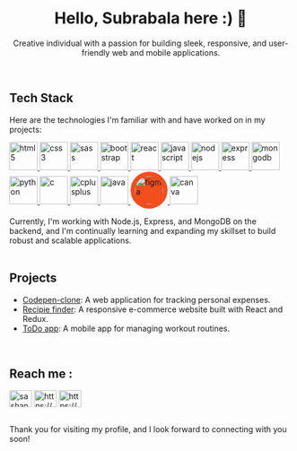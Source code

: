 <h1 align="center">Hello, Subrabala here :) 👋</h1>

<p align="center">Creative individual with a passion for building sleek, responsive, and user-friendly web and mobile applications.</p>
<br/>

## Tech Stack

Here are the technologies I'm familiar with and have worked on in my projects:

<p align="left">
  <a href="https://www.w3.org/html/" target="_blank">
    <img src="https://img.icons8.com/color/48/000000/html-5--v1.png" alt="html5" width="50" height="50"/>
  </a>
  <a href="https://www.w3.org/Style/CSS/Overview.en.html" target="_blank">
    <img src="https://img.icons8.com/color/48/000000/css3.png" alt="css3" width="50" height="50"/>
  </a>
  <a href="https://sass-lang.com/" target="_blank">
    <img src="https://img.icons8.com/color/48/000000/sass.png" alt="sass" width="50" height="50"/>
  </a>
  <a href="https://getbootstrap.com/" target="_blank">
    <img src="https://img.icons8.com/color/48/000000/bootstrap.png" alt="bootstrap" width="50" height="50"/>
  </a>
  <a href="https://reactjs.org/" target="_blank">
    <img src="https://img.icons8.com/plasticine/100/000000/react.png" alt="react" width="50" height="50"/>
  </a>
  <a href="https://www.javascript.com/" target="_blank">
    <img src="https://img.icons8.com/color/48/000000/javascript.png" alt="javascript" width="50" height="50"/>
  </a>
  <a href="https://nodejs.org/en/" target="_blank">
    <img src="https://img.icons8.com/color/48/000000/nodejs.png" alt="nodejs" width="50" height="50"/>
  </a>
  <a href="https://expressjs.com/" target="_blank">
    <img src="https://img.icons8.com/color/48/000000/express.png" alt="express" width="50" height="50"/>
  </a>
  <a href="https://www.mongodb.com/" target="_blank">
    <img src="https://img.icons8.com/color/48/000000/mongodb.png" alt="mongodb" width="50" height="50"/>
  </a>
  <a href="https://www.python.org/" target="_blank">
    <img src="https://img.icons8.com/color/48/000000/python.png" alt="python" width="50" height="50"/>
  </a>
  <a href="https://www.cprogramming.com/" target="_blank">
    <img src="https://img.icons8.com/color/48/000000/c-programming.png" alt="c" width="50" height="50"/>
  </a>
  <a href="https://www.cplusplus.com/" target="_blank">
    <img src="https://img.icons8.com/color/48/000000/c-plus-plus-logo.png" alt="cplusplus" width="50" height="50"/>
  </a>
  <a href="https://www.java.com/" target="_blank">
    <img src="https://img.icons8.com/color/48/000000/java-coffee-cup-logo--v1.png" alt="java" width="50" height="50"/>
  </a>
<a href="https://www.figma.com/" target="_blank">
  <img src="https://img.icons8.com/fluency/48/000000/figma.png" alt="figma" width="50" height="50" style="background-color: #F24E1E; border-radius: 50%; padding: 8px;">
</a>
  <a href="https://www.canva.com/" target="_blank">
  <img src="https://img.icons8.com/color/48/000000/canva.png" alt="canva" width="50" height="50" style="margin-right: 10px;"/>
</a>



</p>


Currently, I'm working with Node.js, Express, and MongoDB on the backend, and I'm continually learning and expanding my skillset to build robust and scalable applications.
<br/>
<br/>


## Projects

- [Codepen-clone](codepen-ten.vercel.app/): A web application for tracking personal expenses.
- [Recipie finder](foody-blush.vercel.app): A responsive e-commerce website built with React and Redux.
- [ToDo app](to-do-react-gilt.vercel.app): A mobile app for managing workout routines.
<br/>

## Reach me :
<p align="left">
<a href="https://www.facebook.com/subrabala.dash" target="blank"><img align="center" src="https://raw.githubusercontent.com/rahuldkjain/github-profile-readme-generator/master/src/images/icons/Social/facebook.svg" alt="sashank_123" height="30" width="40" /></a>
<a href="https://www.linkedin.com/in/subrabala-dash-4740951a0/" target="blank"><img align="center" src="https://raw.githubusercontent.com/rahuldkjain/github-profile-readme-generator/master/src/images/icons/Social/linked-in-alt.svg" alt="https://www.linkedin.com/in/sakkurthi-sashank/" height="30" width="40" /></a>
<a href="https://www.instagram.com/subrabala_dash/" target="blank"><img align="center" src="https://raw.githubusercontent.com/rahuldkjain/github-profile-readme-generator/master/src/images/icons/Social/instagram.svg" alt="https://www.instagram.com/sashank7900/" height="30" width="40" /></a>
</p>
<br/>
Thank you for visiting my profile, and I look forward to connecting with you soon!


